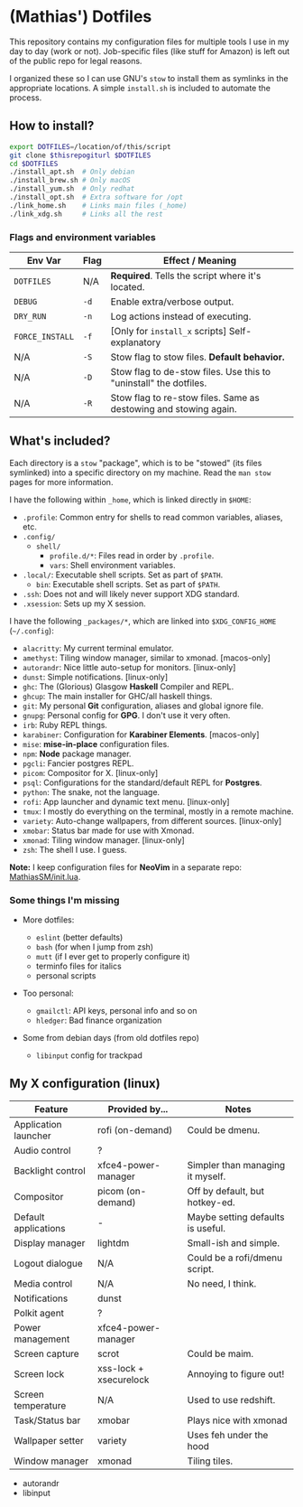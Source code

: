 <!--vim: textwidth=80-->

(Mathias') Dotfiles
===============================================================================

This repository contains my configuration files for multiple tools I use in my
day to day (work or not). Job-specific files (like stuff for Amazon) is left
out of the public repo for legal reasons.

I organized these so I can use GNU's `stow` to install them as symlinks in the
appropriate locations. A simple `install.sh` is included to automate the
process.


How to install?
-------------------------------------------------------------------------------

```sh
export DOTFILES=/location/of/this/script
git clone $thisrepogiturl $DOTFILES
cd $DOTFILES
./install_apt.sh  # Only debian
./install_brew.sh # Only macOS
./install_yum.sh  # Only redhat
./install_opt.sh  # Extra software for /opt
./link_home.sh    # Links main files (_home)
./link_xdg.sh     # Links all the rest
```

### Flags and environment variables

Env Var         | Flag   | Effect / Meaning
--------------- | ------ | ----------------------------------------------------
`DOTFILES`      | N/A    | **Required**. Tells the script where it's located.
`DEBUG`         | `-d`   | Enable extra/verbose output.
`DRY_RUN`       | `-n`   | Log actions instead of executing.
`FORCE_INSTALL` | `-f`   | [Only for `install_x` scripts] Self-explanatory
N/A             | `-S`   | Stow flag to stow files. **Default behavior.**
N/A             | `-D`   | Stow flag to de-stow files. Use this to "uninstall" the dotfiles.
N/A             | `-R`   | Stow flag to re-stow files. Same as destowing and stowing again.


What's included?
-------------------------------------------------------------------------------

Each directory is a `stow` "package", which is to be "stowed" (its files
symlinked) into a specific directory on my machine. Read the `man stow` pages
for more information.

I have the following within `_home`, which is linked directly in `$HOME`:

- `.profile`: Common entry for shells to read common variables, aliases, etc.
- `.config/`
    - `shell/`
        - `profile.d/*`: Files read in order by `.profile`.
        - `vars`: Shell environment variables.
- `.local/`: Executable shell scripts. Set as part of `$PATH`.
    - `bin`: Executable shell scripts. Set as part of `$PATH`.
- `.ssh`: Does not and will likely never support XDG standard.
- `.xsession`: Sets up my X session.

I have the following `_packages/*`, which are linked into `$XDG_CONFIG_HOME`
(`~/.config`):

- `alacritty`: My current terminal emulator.
- `amethyst`: Tiling window manager, similar to xmonad. [macos-only]
- `autorandr`: Nice little auto-setup for monitors. [linux-only]
- `dunst`: Simple notifications. [linux-only]
- `ghc`: The (Glorious) Glasgow **Haskell** Compiler and REPL.
- `ghcup`: The main installer for GHC/all haskell things.
- `git`: My personal **Git** configuration, aliases and global ignore file.
- `gnupg`: Personal config for **GPG**. I don't use it very often.
- `irb`: Ruby REPL things.
- `karabiner`: Configuration for **Karabiner Elements**. [macos-only]
- `mise`: **mise-in-place** configuration files.
- `npm`: **Node** package manager.
- `pgcli`: Fancier postgres REPL.
- `picom`: Compositor for X. [linux-only]
- `psql`: Configurations for the standard/default REPL for **Postgres**.
- `python`: The snake, not the language.
- `rofi`: App launcher and dynamic text menu. [linux-only]
- `tmux`: I mostly do everything on the terminal, mostly in a remote machine.
- `variety`: Auto-change wallpapers, from different sources. [linux-only]
- `xmobar`: Status bar made for use with Xmonad.
- `xmonad`: Tiling window manager. [linux-only]
- `zsh`: The shell I use. I guess. 

**Note:** I keep configuration files for **NeoVim** in a separate
repo: [MathiasSM/init.lua](https://github.com/MathiasSM/init.lua).

### Some things I'm missing

- More dotfiles:
    - `eslint` (better defaults)
    - `bash` (for when I jump from zsh)
    - `mutt` (if I ever get to properly configure it)
    - terminfo files for italics
    - personal scripts

- Too personal:
    - `gmailctl`: API keys, personal info and so on
    - `hledger`: Bad finance organization

- Some from debian days (from old dotfiles repo)
    - `libinput` config for trackpad

My X configuration (linux)
-------------------------------------------------------------------------------

Feature              | Provided by...         | Notes
-------------------- | ---------------------- | -------------------------------
Application launcher | rofi (on-demand)       | Could be dmenu.
Audio control        | ?                      | 
Backlight control    | xfce4-power-manager    | Simpler than managing it myself.
Compositor           | picom (on-demand)      | Off by default, but hotkey-ed.
Default applications | -                      | Maybe setting defaults is useful.
Display manager      | lightdm                | Small-ish and simple.
Logout dialogue      | N/A                    | Could be a rofi/dmenu script.
Media control        | N/A                    | No need, I think.
Notifications        | dunst                  | 
Polkit agent         | ?                      | 
Power management     | xfce4-power-manager    |
Screen capture       | scrot                  | Could be maim.
Screen lock          | xss-lock + xsecurelock | Annoying to figure out!
Screen temperature   | N/A                    | Used to use redshift.
Task/Status bar      | xmobar                 | Plays nice with xmonad
Wallpaper setter     | variety                | Uses feh under the hood
Window manager       | xmonad                 | Tiling tiles.

- autorandr
- libinput
